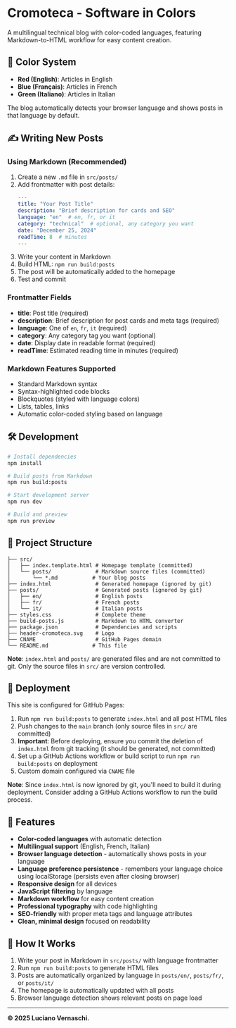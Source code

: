 # Cromoteca - Software in Colors

A multilingual technical blog with color-coded languages, featuring Markdown-to-HTML workflow for easy content creation.

## 🎨 Color System

- **Red (English)**: Articles in English
- **Blue (Français)**: Articles in French
- **Green (Italiano)**: Articles in Italian

The blog automatically detects your browser language and shows posts in that language by default.

## ✍️ Writing New Posts

### Using Markdown (Recommended)

1. Create a new `.md` file in `src/posts/`
2. Add frontmatter with post details:
   ```yaml
   ---
   title: "Your Post Title"
   description: "Brief description for cards and SEO"
   language: "en"  # en, fr, or it
   category: "technical"  # optional, any category you want
   date: "December 25, 2024"
   readTime: 8  # minutes
   ---
   ```
3. Write your content in Markdown
4. Build HTML: `npm run build:posts`
5. The post will be automatically added to the homepage
6. Test and commit

### Frontmatter Fields

- **title**: Post title (required)
- **description**: Brief description for post cards and meta tags (required)
- **language**: One of `en`, `fr`, `it` (required)
- **category**: Any category tag you want (optional)
- **date**: Display date in readable format (required)
- **readTime**: Estimated reading time in minutes (required)

### Markdown Features Supported

- Standard Markdown syntax
- Syntax-highlighted code blocks
- Blockquotes (styled with language colors)
- Lists, tables, links
- Automatic color-coded styling based on language

## 🛠️ Development

```bash
# Install dependencies
npm install

# Build posts from Markdown
npm run build:posts

# Start development server
npm run dev

# Build and preview
npm run preview
```

## 📁 Project Structure

```
├── src/
│   ├── index.template.html # Homepage template (committed)
│   └── posts/              # Markdown source files (committed)
│       └── *.md           # Your blog posts
├── index.html              # Generated homepage (ignored by git)
├── posts/                  # Generated posts (ignored by git)
│   ├── en/                 # English posts
│   ├── fr/                 # French posts
│   └── it/                 # Italian posts
├── styles.css              # Complete theme
├── build-posts.js          # Markdown to HTML converter
├── package.json            # Dependencies and scripts
├── header-cromoteca.svg    # Logo
├── CNAME                   # GitHub Pages domain
└── README.md              # This file
```

**Note**: `index.html` and `posts/` are generated files and are not committed to git. Only the source files in `src/` are version controlled.

## 🚀 Deployment

This site is configured for GitHub Pages:

1. Run `npm run build:posts` to generate `index.html` and all post HTML files
2. Push changes to the `main` branch (only source files in `src/` are committed)
3. **Important**: Before deploying, ensure you commit the deletion of `index.html` from git tracking (it should be generated, not committed)
4. Set up a GitHub Actions workflow or build script to run `npm run build:posts` on deployment
5. Custom domain configured via `CNAME` file

**Note**: Since `index.html` is now ignored by git, you'll need to build it during deployment. Consider adding a GitHub Actions workflow to run the build process.

## 🎯 Features

- **Color-coded languages** with automatic detection
- **Multilingual support** (English, French, Italian)
- **Browser language detection** - automatically shows posts in your language
- **Language preference persistence** - remembers your language choice using localStorage (persists even after closing browser)
- **Responsive design** for all devices
- **JavaScript filtering** by language
- **Markdown workflow** for easy content creation
- **Professional typography** with code highlighting
- **SEO-friendly** with proper meta tags and language attributes
- **Clean, minimal design** focused on readability

## 📝 How It Works

1. Write your post in Markdown in `src/posts/` with language frontmatter
2. Run `npm run build:posts` to generate HTML files
3. Posts are automatically organized by language in `posts/en/`, `posts/fr/`, or `posts/it/`
4. The homepage is automatically updated with all posts
5. Browser language detection shows relevant posts on page load

---

**© 2025 Luciano Vernaschi.**